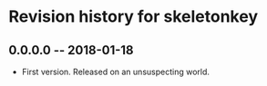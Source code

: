 # Revision history for skeletonkey

## 0.0.0.0  -- 2018-01-18

* First version. Released on an unsuspecting world.
